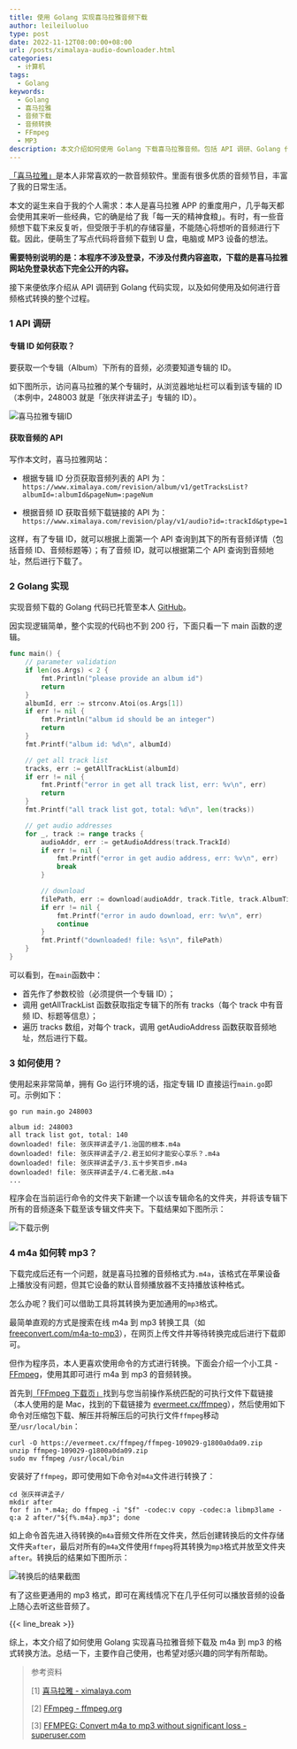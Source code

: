 ```yaml
---
title: 使用 Golang 实现喜马拉雅音频下载
author: leileiluoluo
type: post
date: 2022-11-12T08:00:00+08:00
url: /posts/ximalaya-audio-downloader.html
categories:
  - 计算机
tags:
  - Golang
keywords:
  - Golang
  - 喜马拉雅
  - 音频下载
  - 音频转换
  - FFmpeg
  - MP3
description: 本文介绍如何使用 Golang 下载喜马拉雅音频。包括 API 调研、Golang 代码实现、如何使用和如何进行音频格式转换几个部分。
---
```


[「喜马拉雅」](https://www.ximalaya.com/)是本人非常喜欢的一款音频软件。里面有很多优质的音频节目，丰富了我的日常生活。

本文的诞生来自于我的个人需求：本人是喜马拉雅 APP 的重度用户，几乎每天都会使用其来听一些经典，它的确是给了我「每一天的精神食粮」。有时，有一些音频想下载下来反复听，但受限于手机的存储容量，不能随心将想听的音频进行下载。因此，便萌生了写点代码将音频下载到 U 盘，电脑或 MP3 设备的想法。

**需要特别说明的是：本程序不涉及登录，不涉及付费内容盗取，下载的是喜马拉雅网站免登录状态下完全公开的内容。**

接下来便依序介绍从 API 调研到 Golang 代码实现，以及如何使用及如何进行音频格式转换的整个过程。

### 1 API 调研

#### 专辑 ID 如何获取？

要获取一个专辑（Album）下所有的音频，必须要知道专辑的 ID。

如下图所示，访问喜马拉雅的某个专辑时，从浏览器地址栏可以看到该专辑的 ID（本例中，248003 就是「张庆祥讲孟子」专辑的 ID）。

![喜马拉雅专辑ID](https://leileiluoluo.github.io/static/images/uploads/2022/11/xima-url.png#center)

#### 获取音频的 API

写作本文时，喜马拉雅网站：

- 根据专辑 ID 分页获取音频列表的 API 为：`https://www.ximalaya.com/revision/album/v1/getTracksList?albumId=:albumId&pageNum=:pageNum`

- 根据音频 ID 获取音频下载链接的 API 为：`https://www.ximalaya.com/revision/play/v1/audio?id=:trackId&ptype=1`

这样，有了专辑 ID，就可以根据上面第一个 API 查询到其下的所有音频详情（包括音频 ID、音频标题等）；有了音频 ID，就可以根据第二个 API 查询到音频地址，然后进行下载了。

### 2 Golang 实现

实现音频下载的 Golang 代码已托管至本人 [GitHub](https://github.com/leileiluoluo/ximalaya-downloader)。

因实现逻辑简单，整个实现的代码也不到 200 行，下面只看一下 main 函数的逻辑。

```go
func main() {
    // parameter validation
    if len(os.Args) < 2 {
        fmt.Println("please provide an album id")
        return
    }
    albumId, err := strconv.Atoi(os.Args[1])
    if err != nil {
        fmt.Println("album id should be an integer")
        return
    }
    fmt.Printf("album id: %d\n", albumId)

    // get all track list
    tracks, err := getAllTrackList(albumId)
    if err != nil {
        fmt.Printf("error in get all track list, err: %v\n", err)
        return
    }
    fmt.Printf("all track list got, total: %d\n", len(tracks))

    // get audio addresses
    for _, track := range tracks {
        audioAddr, err := getAudioAddress(track.TrackId)
        if err != nil {
            fmt.Printf("error in get audio address, err: %v\n", err)
            break
        }

        // download
        filePath, err := download(audioAddr, track.Title, track.AlbumTitle)
        if err != nil {
            fmt.Printf("error in audo download, err: %v\n", err)
            continue
        }
        fmt.Printf("downloaded! file: %s\n", filePath)
    }
}
```

可以看到，在`main`函数中：

- 首先作了参数校验（必须提供一个专辑 ID）；
- 调用 getAllTrackList 函数获取指定专辑下的所有 tracks（每个 track 中有音频 ID、标题等信息）；
- 遍历 tracks 数组，对每个 track，调用 getAudioAddress 函数获取音频地址，然后进行下载。

### 3 如何使用？

使用起来非常简单，拥有 Go 运行环境的话，指定专辑 ID 直接运行`main.go`即可。示例如下：

```shell
go run main.go 248003

album id: 248003
all track list got, total: 140
downloaded! file: 张庆祥讲孟子/1.治国的根本.m4a
downloaded! file: 张庆祥讲孟子/2.君王如何才能安心享乐？.m4a
downloaded! file: 张庆祥讲孟子/3.五十步笑百步.m4a
downloaded! file: 张庆祥讲孟子/4.仁者无敌.m4a
...
```

程序会在当前运行命令的文件夹下新建一个以该专辑命名的文件夹，并将该专辑下所有的音频逐条下载至该专辑文件夹下。下载结果如下图所示：

![下载示例](https://leileiluoluo.github.io/static/images/uploads/2022/11/xima-download.png#center)

### 4 m4a 如何转 mp3？

下载完成后还有一个问题，就是喜马拉雅的音频格式为`.m4a`，该格式在苹果设备上播放没有问题，但其它设备的默认音频播放器不支持播放该种格式。

怎么办呢？我们可以借助工具将其转换为更加通用的`mp3`格式。

最简单直观的方式是搜索在线 m4a 到 mp3 转换工具（如 [freeconvert.com/m4a-to-mp3](https://www.freeconvert.com/m4a-to-mp3)），在网页上传文件并等待转换完成后进行下载即可。

但作为程序员，本人更喜欢使用命令的方式进行转换。下面会介绍一个小工具 - [FFmpeg](https://ffmpeg.org/)，使用其即可进行 m4a 到 mp3 的音频转换。

首先到[「FFmpeg 下载页」](https://ffmpeg.org/download.html)找到与您当前操作系统匹配的可执行文件下载链接（本人使用的是 Mac，找到的下载链接为 [evermeet.cx/ffmpeg](https://evermeet.cx/ffmpeg/)），然后使用如下命令对压缩包下载、解压并将解压后的可执行文件`ffmpeg`移动至`/usr/local/bin`：

```shell
curl -O https://evermeet.cx/ffmpeg/ffmpeg-109029-g1800a0da09.zip
unzip ffmpeg-109029-g1800a0da09.zip
sudo mv ffmpeg /usr/local/bin
```

安装好了`ffmpeg`，即可使用如下命令对`m4a`文件进行转换了：

```shell
cd 张庆祥讲孟子/
mkdir after
for f in *.m4a; do ffmpeg -i "$f" -codec:v copy -codec:a libmp3lame -q:a 2 after/"${f%.m4a}.mp3"; done
```

如上命令首先进入待转换的`m4a`音频文件所在文件夹，然后创建转换后的文件存储文件夹`after`，最后对所有的`m4a`文件使用`ffmpeg`将其转换为`mp3`格式并放至文件夹`after`。转换后的结果如下图所示：

![转换后的结果截图](https://leileiluoluo.github.io/static/images/uploads/2022/11/xima-after.png#center)

有了这些更通用的 mp3 格式，即可在离线情况下在几乎任何可以播放音频的设备上随心去听这些音频了。

{{< line_break >}}

综上，本文介绍了如何使用 Golang 实现喜马拉雅音频下载及 m4a 到 mp3 的格式转换方法。总结一下，主要作自己使用，也希望对感兴趣的同学有所帮助。

> 参考资料
>
> [1] [喜马拉雅 - ximalaya.com](https://ximalaya.com/)
>
> [2] [FFmpeg - ffmpeg.org](https://ffmpeg.org/)
>
> [3] [FFMPEG: Convert m4a to mp3 without significant loss - superuser.com](https://superuser.com/questions/704493/ffmpeg-convert-m4a-to-mp3-without-significant-loss)
